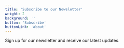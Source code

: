 ```yaml
---
title: 'Subscribe to our Newsletter'
weight: 2
background: ''
button: 'Subscribe'
buttonLink: 'about'
---
```


Sign up for our newsletter and receive our latest updates.
